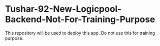 # Tushar-92-New-Logicpool-Backend-Not-For-Training-Purpose
This repository will be used to deploy this app. Do not use this for training purpose.
